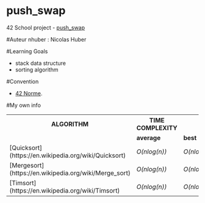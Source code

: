 # push_swap
42 School project - [push_swap](./subject/push_swap.pdf)

#Auteur
nhuber : Nicolas Huber <br />

#Learning Goals
+ stack data structure
+ sorting algorithm

#Convention
+ [42 Norme](./subject/norme.pdf).<br />

#My own info
<table>
<tr>
<th><b>ALGORITHM</b></th>
<th><b>TIME COMPLEXITY</b></th>
<th></th>
<th></th>
</tr>
<tr>
<td></td>
<td><b>average</b></td>
<td><b>best</b></td>
<td><b>worst</b></td>
</tr>
<tr>
<td>[Quicksort](https://en.wikipedia.org/wiki/Quicksort)</td>
<td><i>O(nlog(n))</i></td>
<td><i>O(nlog(n))</i></td>
<td><i>O(n^2)</i></td>
</tr>
<tr>
<td>[Mergesort](https://en.wikipedia.org/wiki/Merge_sort)</td>
<td><i>O(nlog(n))</i></td>
<td><i>O(nlog(n))</i></td>
<td><i>O(nlog(n))</i></td>
</tr>
<tr>
<td>[Timsort](https://en.wikipedia.org/wiki/Timsort)</td>
<td><i>O(nlog(n))</i></td>
<td><i>O(nlog(n))</i></td>
<td><i>O(nlog(n))</i></td>
</tr>
<table />
